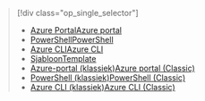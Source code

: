 > [!div class="op_single_selector"]
> * [<span data-ttu-id="224ae-101">Azure Portal</span><span class="sxs-lookup"><span data-stu-id="224ae-101">Azure portal</span></span>](../articles/virtual-network/virtual-networks-create-vnet-arm-pportal.md)
> * [<span data-ttu-id="224ae-102">PowerShell</span><span class="sxs-lookup"><span data-stu-id="224ae-102">PowerShell</span></span>](../articles/virtual-network/virtual-networks-create-vnet-arm-ps.md)
> * [<span data-ttu-id="224ae-103">Azure CLI</span><span class="sxs-lookup"><span data-stu-id="224ae-103">Azure CLI</span></span>](../articles/virtual-network/virtual-networks-create-vnet-arm-cli.md)
> * [<span data-ttu-id="224ae-104">Sjabloon</span><span class="sxs-lookup"><span data-stu-id="224ae-104">Template</span></span>](../articles/virtual-network/virtual-networks-create-vnet-arm-template-click.md)
> * [<span data-ttu-id="224ae-105">Azure-portal (klassiek)</span><span class="sxs-lookup"><span data-stu-id="224ae-105">Azure portal (Classic)</span></span>](../articles/virtual-network/virtual-networks-create-vnet-classic-pportal.md)
> * [<span data-ttu-id="224ae-106">PowerShell (klassiek)</span><span class="sxs-lookup"><span data-stu-id="224ae-106">PowerShell (Classic)</span></span>](../articles/virtual-network/virtual-networks-create-vnet-classic-netcfg-ps.md)
> * [<span data-ttu-id="224ae-107">Azure CLI (klassiek)</span><span class="sxs-lookup"><span data-stu-id="224ae-107">Azure CLI (Classic)</span></span>](../articles/virtual-network/virtual-networks-create-vnet-classic-cli.md)
